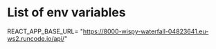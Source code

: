 # List of env variables


REACT_APP_BASE_URL= "https://8000-wispy-waterfall-04823641.eu-ws2.runcode.io/api/"
